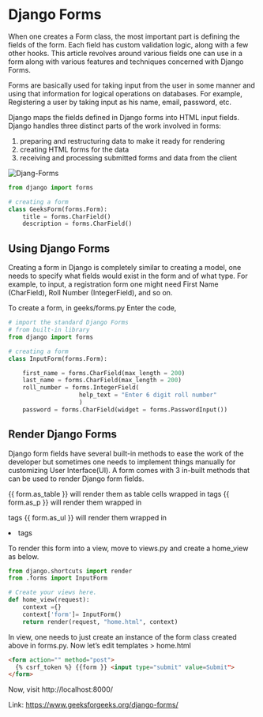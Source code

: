 # Django Forms

When one creates a Form class, the most important part is defining the fields of the form. Each field has custom validation logic, along with a few other hooks. This article revolves around various fields one can use in a form along with various features and techniques concerned with Django Forms.

Forms are basically used for taking input from the user in some manner and using that information for logical operations on databases. For example, Registering a user by taking input as his name, email, password, etc.

Django maps the fields defined in Django forms into HTML input fields. Django handles three distinct parts of the work involved in forms:

1. preparing and restructuring data to make it ready for rendering
2. creating HTML forms for the data
3. receiving and processing submitted forms and data from the client

![Djang-Forms](https://media.geeksforgeeks.org/wp-content/uploads/20200107124202/flowChart-1-1024x682.png)

```py
from django import forms

# creating a form
class GeeksForm(forms.Form):
	title = forms.CharField()
	description = forms.CharField()
```

## Using Django Forms

Creating a form in Django is completely similar to creating a model, one needs to specify what fields would exist in the form and of what type. For example, to input, a registration form one might need First Name (CharField), Roll Number (IntegerField), and so on.

To create a form, in geeks/forms.py Enter the code,

```py
# import the standard Django Forms
# from built-in library
from django import forms

# creating a form
class InputForm(forms.Form):

	first_name = forms.CharField(max_length = 200)
	last_name = forms.CharField(max_length = 200)
	roll_number = forms.IntegerField(
					help_text = "Enter 6 digit roll number"
					)
	password = forms.CharField(widget = forms.PasswordInput())
```

## Render Django Forms

Django form fields have several built-in methods to ease the work of the developer but sometimes one needs to implement things manually for customizing User Interface(UI). A form comes with 3 in-built methods that can be used to render Django form fields.

{{ form.as_table }} will render them as table cells wrapped in <tr> tags
{{ form.as_p }} will render them wrapped in <p> tags
{{ form.as_ul }} will render them wrapped in <li> tags

To render this form into a view, move to views.py and create a home_view as below.

```py
from django.shortcuts import render
from .forms import InputForm

# Create your views here.
def home_view(request):
	context ={}
	context['form']= InputForm()
	return render(request, "home.html", context)

```

In view, one needs to just create an instance of the form class created above in forms.py. Now let’s edit templates > home.html

```html
<form action="" method="post">
  {% csrf_token %} {{form }} <input type="submit" value=Submit">
</form>
```

Now, visit http://localhost:8000/

Link: https://www.geeksforgeeks.org/django-forms/

